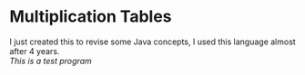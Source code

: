 # Multiplication Tables
I just created this to revise some Java concepts, I used this language almost after 4 years.<br>
*This is a test program*
